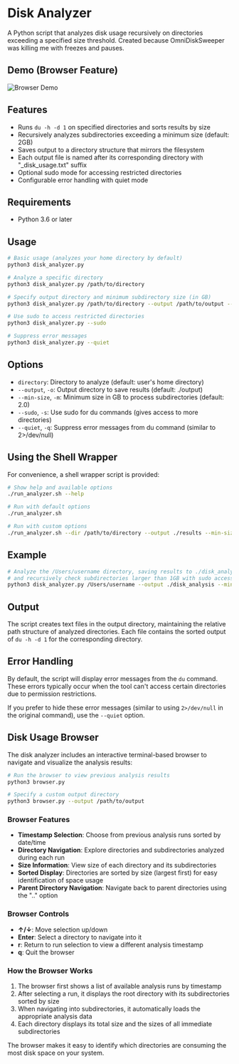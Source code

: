 # Disk Analyzer

A Python script that analyzes disk usage recursively on directories exceeding a specified size threshold.
Created because OmniDiskSweeper was killing me with freezes and pauses.

## Demo (Browser Feature)

![Browser Demo](browser.gif)


## Features

- Runs `du -h -d 1` on specified directories and sorts results by size
- Recursively analyzes subdirectories exceeding a minimum size (default: 2GB)
- Saves output to a directory structure that mirrors the filesystem
- Each output file is named after its corresponding directory with "_disk_usage.txt" suffix
- Optional sudo mode for accessing restricted directories
- Configurable error handling with quiet mode

## Requirements

- Python 3.6 or later

## Usage

```bash
# Basic usage (analyzes your home directory by default)
python3 disk_analyzer.py

# Analyze a specific directory
python3 disk_analyzer.py /path/to/directory

# Specify output directory and minimum subdirectory size (in GB)
python3 disk_analyzer.py /path/to/directory --output /path/to/output --min-size 1.5

# Use sudo to access restricted directories
python3 disk_analyzer.py --sudo

# Suppress error messages
python3 disk_analyzer.py --quiet
```

## Options

- `directory`: Directory to analyze (default: user's home directory)
- `--output`, `-o`: Output directory to save results (default: ./output)
- `--min-size`, `-m`: Minimum size in GB to process subdirectories (default: 2.0)
- `--sudo`, `-s`: Use sudo for du commands (gives access to more directories)
- `--quiet`, `-q`: Suppress error messages from du command (similar to 2>/dev/null)

## Using the Shell Wrapper

For convenience, a shell wrapper script is provided:

```bash
# Show help and available options
./run_analyzer.sh --help

# Run with default options
./run_analyzer.sh

# Run with custom options
./run_analyzer.sh --dir /path/to/directory --output ./results --min-size 1.0 --sudo --quiet
```

## Example

```bash
# Analyze the /Users/username directory, saving results to ./disk_analysis
# and recursively check subdirectories larger than 1GB with sudo access
python3 disk_analyzer.py /Users/username --output ./disk_analysis --min-size 1 --sudo
```

## Output

The script creates text files in the output directory, maintaining the relative path structure of analyzed directories. Each file contains the sorted output of `du -h -d 1` for the corresponding directory.

## Error Handling

By default, the script will display error messages from the `du` command. These errors typically occur when the tool can't access certain directories due to permission restrictions.

If you prefer to hide these error messages (similar to using `2>/dev/null` in the original command), use the `--quiet` option. 

## Disk Usage Browser

The disk analyzer includes an interactive terminal-based browser to navigate and visualize the analysis results:

```bash
# Run the browser to view previous analysis results
python3 browser.py

# Specify a custom output directory
python3 browser.py --output /path/to/output
```

### Browser Features

- **Timestamp Selection**: Choose from previous analysis runs sorted by date/time
- **Directory Navigation**: Explore directories and subdirectories analyzed during each run
- **Size Information**: View size of each directory and its subdirectories
- **Sorted Display**: Directories are sorted by size (largest first) for easy identification of space usage
- **Parent Directory Navigation**: Navigate back to parent directories using the ".." option

### Browser Controls

- **↑/↓**: Move selection up/down
- **Enter**: Select a directory to navigate into it
- **r**: Return to run selection to view a different analysis timestamp
- **q**: Quit the browser

### How the Browser Works

1. The browser first shows a list of available analysis runs by timestamp
2. After selecting a run, it displays the root directory with its subdirectories sorted by size
3. When navigating into subdirectories, it automatically loads the appropriate analysis data
4. Each directory displays its total size and the sizes of all immediate subdirectories

The browser makes it easy to identify which directories are consuming the most disk space on your system. 